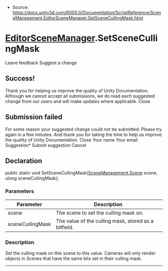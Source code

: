 * Source: https://docs.unity3d.com/6000.0/Documentation/ScriptReference/SceneManagement.EditorSceneManager.SetSceneCullingMask.html

#  [EditorSceneManager](https://docs.unity3d.com/6000.0/Documentation/ScriptReference/SceneManagement.EditorSceneManager.html).SetSceneCullingMask
Leave feedback
Suggest a change
## Success!
Thank you for helping us improve the quality of Unity Documentation. Although we cannot accept all submissions, we do read each suggested change from our users and will make updates where applicable.
Close
## Submission failed
For some reason your suggested change could not be submitted. Please <a>try again</a> in a few minutes. And thank you for taking the time to help us improve the quality of Unity Documentation.
Close
Your name Your email Suggestion* Submit suggestion
Cancel
## Declaration
public static void SetSceneCullingMask([SceneManagement.Scene](https://docs.unity3d.com/6000.0/Documentation/ScriptReference/SceneManagement.Scene.html) scene, ulong sceneCullingMask); 
### Parameters
Parameter | Description  
---|---  
scene | The scene to set the culling mask on.  
sceneCullingMask | The value of the culling mask, stored as a bitfield.  
### Description
Set the culling mask on this scene to this value. Cameras will only render objects in Scenes that have the same bits set in their culling mask.
* * *
